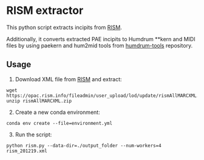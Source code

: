 # RISM extractor

This python script extracts incipits from [RISM](https://opac.rism.info/). 

Additionally, it converts extracted PAE incipits to Humdrum **kern and MIDI files by using paekern and hum2mid tools from [humdrum-tools](https://github.com/humdrum-tools/humdrum-tools) repository.

## Usage
1. Download XML file from [RISM](https://opac.rism.info/main-menu-/kachelmenu/data) and extract:
```
wget https://opac.rism.info/fileadmin/user_upload/lod/update/rismAllMARCXML.zip
unzip rismAllMARCXML.zip
```

2. Create a new conda environment:
```
conda env create --file=environment.yml 
```

3. Run the script:
```
python rism.py --data-dir=./output_folder --num-workers=4 rism_201219.xml
```
